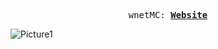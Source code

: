 <p align="center">
  <samp>
    wnetMC:
    <b><a href="https://wnetmc.github.io">Website</a></b>
</samp><br>

![Picture1](https://ibb.co/Vmr4GcB)

</p>
